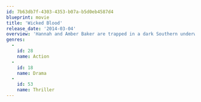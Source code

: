 ```yaml
---
id: 7b63db7f-4303-4353-b07a-b5d0eb4587d4
blueprint: movie
title: 'Wicked Blood'
release_date: '2014-03-04'
overview: 'Hannah and Amber Baker are trapped in a dark Southern underworld of violence, drugs and bikers. Both live in fear of their "Uncle Frank" Stinson, the ruthless leader of a crime organization.'
genres:
  -
    id: 28
    name: Action
  -
    id: 18
    name: Drama
  -
    id: 53
    name: Thriller
---
```

